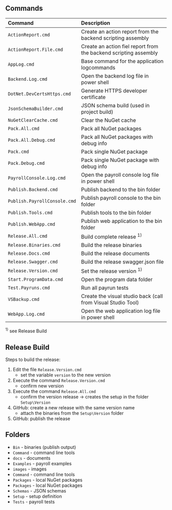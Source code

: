 
## Commands

| Command      | Description            |
|:--|:--|
| `ActionReport.cmd` | Create an action report from the backend scripting assembly |
| `ActionReport.File.cmd` | Create an action fiel report from the backend scripting assembly |
| `AppLog.cmd` | Base command for the application logcommands |
| `Backend.Log.cmd` | Open the backend log file in power shell |
| `DotNet.DevCertsHttps.cmd` | Generate HTTPS developer certificate |
| `JsonSchemaBuilder.cmd` | JSON schema build (used in project build) |
| `NuGetClearCache.cmd` | Clear the NuGet cache |
| `Pack.All.cmd` | Pack all NuGet packages |
| `Pack.All.Debug.cmd` | Pack all NuGet packages with debug info |
| `Pack.cmd` | Pack single NuGet package |
| `Pack.Debug.cmd` | Pack single NuGet package with debug info |
| `PayrollConsole.Log.cmd` | Open the payroll console log file in power shell |
| `Publish.Backend.cmd` | Publish backend to the bin folder |
| `Publish.PayrollConsole.cmd` | Publish payroll console to the bin folder |
| `Publish.Tools.cmd` | Publish tools to the bin folder |
| `Publish.WebApp.cmd` | Publish web application to the bin folder |
| `Release.All.cmd` | Build complete release <sup>1)</sup> |
| `Release.Binaries.cmd` | Build the release binaries |
| `Release.Docs.cmd` | Build the release documents |
| `Release.Swagger.cmd` | Build the release swagger.json file |
| `Release.Version.cmd` | Set the release version <sup>1)</sup> |
| `Start.ProgramData.cmd` | Open the program data folder |
| `Test.Payruns.cmd` | Run all payrun tests |
| `VSBackup.cmd` | Create the visual studio back (call from Visual Studio Tool) |
| `WebApp.Log.cmd` | Open the web application log file in power shell |

<sup>1)</sup> see Release Build

## Release Build
Steps to build the release:
1. Edit the file `Release.Version.cmd`
    - set the variable `version` to the new version
2. Execute the command `Release.Version.cmd`
    - confirm new version
3. Execute the command `Release.All.cmd`
    - confirm the version release
    -> creates the setup in the folder `Setup\Version`
4. GitHub: create a new release with the same version name
    - attach the binaries from the `Setup\Version` folder
5. GitHub: publish the release

## Folders
- `Bin` - binaries (publish output)
- `Command` - command line tools
- `docs` - documents
- `Examples` - payroll examples
- `images` - images
- `Command` - command line tools
- `Packages` - local NuGet packages
- `Packages` - local NuGet packages
- `Schemas` - JSON schemas
- `Setup` - setup definition
- `Tests` - payroll tests